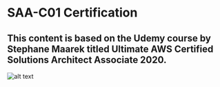 # SAA-C01 Certification

## This content is based on the Udemy course by Stephane Maarek titled Ultimate AWS Certified Solutions Architect Associate 2020.

![alt text](https://udemy-images.udemy.com/course/750x422/1623122_9953.jpg)
